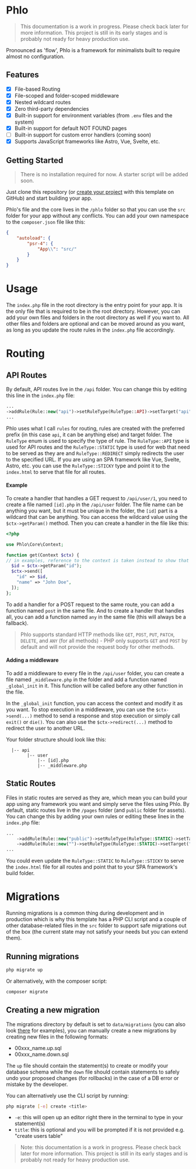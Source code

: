 # Phlo

> This documentation is a work in progress. Please check back later for more information. This project is still in its early stages and is probably not ready for heavy production use.

Pronounced as 'flow', Phlo is a framework for minimalists built to require almost no configuration.

## Features

- [x] File-based Routing
- [x] File-scoped and folder-scoped middleware
- [x] Nested wildcard routes
- [x] Zero third-party dependencies
- [x] Built-in support for environment variables (from `.env` files and the system)
- [x] Built-in support for default NOT FOUND pages
- [ ] Built-in support for custom error handlers (coming soon)
- [x] Supports JavaScript frameworks like Astro, Vue, Svelte, etc.

## Getting Started

> There is no installation required for now. A starter script will be added soon.

Just clone this repository (or [create your project](https://docs.github.com/en/repositories/creating-and-managing-repositories/creating-a-repository-from-a-template) with this template on GitHub) and start building your app.

Phlo's file and the core lives in the `/phlo` folder so that you can use the `src` folder for your app without any conflicts. You can add your own namespace to the `composer.json` file like this:

```json
{
	"autoload": {
		"psr-4": {
			"App\\": "src/"
		}
	}
}
```

# Usage

The `index.php` file in the root directory is the entry point for your app. It is the only file that is required to be in the root directory. However, you can add your own files and folders in the root directory as well if you want to. All other files and folders are optional and can be moved around as you want, as long as you update the route rules in the `index.php` file accordingly.

# Routing

## API Routes

By default, API routes live in the `/api` folder. You can change this by editing this line in the `index.php` file:

```php
...
->addRule(Rule::new("api")->setRuleType(RuleType::API)->setTarget("api"))
...
```

Phlo uses what I call `rules` for routing, rules are created with the preferred prefix (in this case `api`, it can be anything else) and target folder.
The `RuleType` enum is used to specify the type of rule. The `RuleType::API` type is used for API routes and the `RuleType::STATIC` type is used for web that need to be served as they are and `RuleType::REDIRECT` simply redirects the user to the specified URL. If you are using an SPA framework like Vue, Svelte, Astro, etc. you can use the `RuleType::STICKY` type and point it to the `index.html` to serve that file for all routes.

#### Example

To create a handler that handles a GET request to `/api/user/1`, you need to create a file named `[id].php` in the `/api/user` folder. The file name can be anything you want, but it must be unique in the folder, the `[id]` part is a wildcard that can be anything. You can access the wildcard value using the `$ctx->getParam()` method.
Then you can create a handler in the file like this:

```php
<?php

use Phlo\Core\Context;

function get(Context $ctx) {
// in examples, reference to the context is taken instead to show that it is possible but this would also work as long as you are not modifying it here to pass it on later
  $id = $ctx->getParam("id");
  $ctx->send([
    "id" => $id,
    "name" => "John Doe",
  ]);
};
```

To add a handler for a POST request to the same route, you can add a function named `post` in the same file. And to create a handler that handles all, you can add a function named `any` in the same file (this will always be a fallback).

> Phlo supports standard HTTP methods like `GET`, `POST`, `PUT`, `PATCH`, `DELETE`, and `ANY` (for all methods) - PHP only supports `GET` and `POST` by default and will not provide the request body for other methods.

#### Adding a middleware

To add a middleware to every file in the `/api/user` folder, you can create a file named `_middleware.php` in the folder and add a function named `_global_init` in it. This function will be called before any other function in the file.

In the `_global_init` function, you can access the context and modify it as you want. To stop execution in a middleware, you can use the `$ctx->send(...)` method to send a response and stop execution or simply call `exit()` or `die()`. You can also use the `$ctx->redirect(...)` method to redirect the user to another URL.

Your folder structure should look like this:

```
  |-- api
        |-- user
            |-- [id].php
            |-- _middleware.php
```

## Static Routes

Files in static routes are served as they are, which mean you can build your app using any framework you want and simply serve the files using Phlo. By default, static routes live in the `/pages` folder (and `public` folder for assets). You can change this by adding your own rules or editing these lines in the `index.php` file:

```php
...
	->addRule(Rule::new("public")->setRuleType(RuleType::STATIC)->setTarget("public"))
	->addRule(Rule::new("")->setRuleType(RuleType::STATIC)->setTarget("pages"))
...
```

You could even update the `RuleType::STATIC` to `RuleType::STICKY` to serve the `index.html` file for all routes and point that to your SPA framework's build folder.

# Migrations

Running migrations is a common thing during development and in production which is why this template has a PHP CLI script and a couple of other database-related files in the `src` folder to support safe migrations out of the box (the current state may not satisfy your needs but you can extend them).

## Running migrations

```sh
php migrate up
```

Or alternatively, with the composer script:

```sh
composer migrate
```

## Creating a new migration

The migrations directory by default is set to `data/migrations` (you can also look [there](./data/migrations) for examples), you can manually create a new migrations by creating new files in the following formats:
- 00xxx_name.up.sql
- 00xxx_name.down.sql

The `up` file should contain the statement(s) to create or modify your database schema while the `down` file should contain statements to safely undo your proposed changes (for rollbacks) in the case of a DB error or mistake by the developer.

You can alternatively use the CLI script by running:

```sh
php migrate [-e] create <title>
```

- `-e`: this will open up an editor right there in the terminal to type in your statement(s)
- `title`: this is optional and you will be prompted if it is not provided e.g. "create users table"

> Note: this documentation is a work in progress. Please check back later for more information. This project is still in its early stages and is probably not ready for heavy production use.
